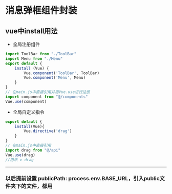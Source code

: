 # 消息弹框组件封装 

## vue中install用法
- 全局注册组件
  
```javascript
import ToolBar from "./ToolBar"
import Menu from "./Menu"
export default {
    install (Vue) {
        Vue.component('ToolBar', ToolBar)
        Vue.component('Menu', Menu)
    }
}
// 在main.js中直接引用并用Vue.use进行注册
import component from "@/components"
Vue.use(component)
```

- 全局自定义指令
```javascript
export default {
    install(Vue){
        Vue.directive('drag')
    }
}
// 在main.js中直接引用
import drag from "@/api"
Vue.use(drag)
//用法 v-drag
```
***

### 以后提前设置 publicPath: process.env.BASE_URL，引入public文件夹下的文件，都用<img :src="`${publicPath}my-image.png`">